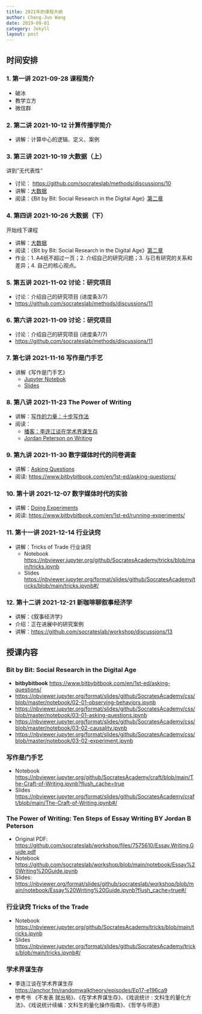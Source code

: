 ```yaml
---
title: 2021年的课程大纲
author: Cheng-Jun Wang
date: 2019-09-01
category: Jekyll
layout: post
---
```


## 时间安排

### 1. 第一讲 2021-09-28 课程简介
- 破冰
- 教学立方
- 微信群

### 2. 第二讲 2021-10-12 计算传播学简介
- 讲解：计算中心的逻辑、定义、案例  

### 3. 第三讲 2021-10-19 大数据（上）
讲到”无代表性“
- 讨论： https://github.com/socrateslab/methods/discussions/10
- 讲解：[大数据](https://nbviewer.jupyter.org/format/slides/github/SocratesAcademy/css/blob/master/notebook/02-01-observing-behaviors.ipynb)
- 阅读：《Bit by Bit: Social Research in the Digital Age》[第二章](https://www.bitbybitbook.com/en/1st-ed/observing-behavior/)

### 4. 第四讲 2021-10-26 大数据（下）
开始线下课程
- 讲解：[大数据](https://nbviewer.jupyter.org/format/slides/github/SocratesAcademy/css/blob/master/notebook/02-01-observing-behaviors.ipynb)
- 阅读：《Bit by Bit: Social Research in the Digital Age》[第二章](https://www.bitbybitbook.com/en/1st-ed/observing-behavior/)
- 作业：1. A4纸不超过一页；2. 介绍自己的研究问题；3. 与已有研究的关系和差异；4. 自己的核心观点。

### 5. 第五讲 2021-11-02 讨论：研究项目

- 讨论：介绍自己的研究项目 (进度条3/7)
- https://github.com/socrateslab/methods/discussions/11

### 6. 第六讲 2021-11-09 讨论：研究项目

- 讨论：介绍自己的研究项目 (进度条7/7)
- https://github.com/socrateslab/methods/discussions/11

### 7. 第七讲 2021-11-16 写作是门手艺

- 讲解《写作是门手艺》
   - [Jupyter Notebok](https://nbviewer.jupyter.org/github/SocratesAcademy/craft/blob/main/The-Craft-of-Writing.ipynb?flush_cache=true)
   - [Slides](https://nbviewer.jupyter.org/format/slides/github/SocratesAcademy/craft/blob/main/The-Craft-of-Writing.ipynb#/)


###  8. 第八讲 2021-11-23 The Power of Writing

- 讲解：[写作的力量：十步写作法](https://nbviewer.org/format/slides/github/socrateslab/workshop/blob/main/notebook/Essay%20Writing%20Guide.ipynb?flush_cache=true#/)
- 阅读：
   - [播客：李连江谈在学术界谋生存](https://www.douban.com/group/topic/253462298/#76483528Q7h8sH)
   - [Jordan Peterson on Writing](https://www.douban.com/group/topic/253367215/#76591878Q7h8sH)

###  9. 第九讲 2021-11-30 数字媒体时代的问卷调查

- 讲解：[Asking Questions](https://nbviewer.jupyter.org/format/slides/github/SocratesAcademy/css/blob/master/notebook/03-01-asking-questions.ipynb)
- 阅读: https://www.bitbybitbook.com/en/1st-ed/asking-questions/

###  10. 第十讲 2021-12-07 数字媒体时代的实验
- 讲解：[Doing Experiments](https://nbviewer.jupyter.org/format/slides/github/SocratesAcademy/css/blob/master/notebook/03-02-experiment.ipynb)
- 阅读: https://www.bitbybitbook.com/en/1st-ed/running-experiments/

###  11. 第十一讲 2021-12-14  行业诀窍

- 讲解：Tricks of Trade 行业诀窍
   - Notebook https://nbviewer.jupyter.org/github/SocratesAcademy/tricks/blob/main/tricks.ipynb
   - Slides https://nbviewer.jupyter.org/format/slides/github/SocratesAcademy/tricks/blob/main/tricks.ipynb#/

###  12. 第十二讲  2021-12-21 新咖啡聊叙事经济学
- 讲解：《叙事经济学》
- 介绍：正在进展中的研究案例
- 讲解：https://github.com/socrateslab/workshop/discussions/13

## 授课内容

### Bit by Bit: Social Research in the Digital Age

- **bitbybitbook** https://www.bitbybitbook.com/en/1st-ed/asking-questions/
- https://nbviewer.jupyter.org/format/slides/github/SocratesAcademy/css/blob/master/notebook/02-01-observing-behaviors.ipynb
- https://nbviewer.jupyter.org/format/slides/github/SocratesAcademy/css/blob/master/notebook/03-01-asking-questions.ipynb
- https://nbviewer.jupyter.org/format/slides/github/SocratesAcademy/css/blob/master/notebook/03-02-causality.ipynb
- https://nbviewer.jupyter.org/format/slides/github/SocratesAcademy/css/blob/master/notebook/03-02-experiment.ipynb

### 写作是门手艺

- Notebook https://nbviewer.jupyter.org/github/SocratesAcademy/craft/blob/main/The-Craft-of-Writing.ipynb?flush_cache=true
- Slides https://nbviewer.jupyter.org/format/slides/github/SocratesAcademy/craft/blob/main/The-Craft-of-Writing.ipynb#/

### The Power of Writing: Ten Steps of Essay Writing BY Jordan B Peterson

- Original PDF: https://github.com/socrateslab/workshop/files/7575610/Essay.Writing.Guide.pdf
- Notebook https://github.com/socrateslab/workshop/blob/main/notebook/Essay%20Writing%20Guide.ipynb
- Slides: https://nbviewer.org/format/slides/github/socrateslab/workshop/blob/main/notebook/Essay%20Writing%20Guide.ipynb?flush_cache=true#/


### 行业诀窍 Tricks of the Trade 

- Notebook https://nbviewer.jupyter.org/github/SocratesAcademy/tricks/blob/main/tricks.ipynb
- Slides https://nbviewer.jupyter.org/format/slides/github/SocratesAcademy/tricks/blob/main/tricks.ipynb#/

### 学术界谋生存

- 李连江谈在学术界谋生存 https://anchor.fm/randomwalktheory/episodes/Ep17-e196ca9
- 参考书 《不发表 就出局》、《在学术界谋生存》、《戏说统计 : 文科生的量化方法》、《戏说统计续编：文科生的量化操作指南》、《哲学与师道》
